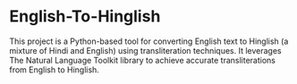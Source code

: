 # English-To-Hinglish
This project is a Python-based tool for converting English text to Hinglish (a mixture of Hindi and English) using transliteration techniques. It leverages The Natural Language Toolkit library to achieve accurate transliterations from English to Hinglish.
